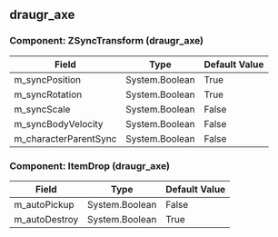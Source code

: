 ## draugr_axe

### Component: ZSyncTransform (draugr_axe)

|Field|Type|Default Value|
|-----|----|-------------|
|m_syncPosition|System.Boolean|True|
|m_syncRotation|System.Boolean|True|
|m_syncScale|System.Boolean|False|
|m_syncBodyVelocity|System.Boolean|False|
|m_characterParentSync|System.Boolean|False|

### Component: ItemDrop (draugr_axe)

|Field|Type|Default Value|
|-----|----|-------------|
|m_autoPickup|System.Boolean|False|
|m_autoDestroy|System.Boolean|True|

